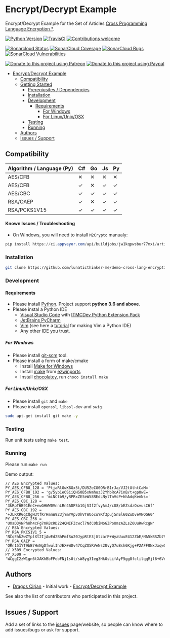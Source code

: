 # Encrypt/Decrypt Example

Encrypt/Decrypt Example for the Set of Articles [Cross Programming Language Encryption *](https://lunaticthinker.me/index.php/cross-programming-language-encryption-csharp-part-1/).

[![Python Version](https://img.shields.io/badge/Python-3.6%7C3.7%7C3.7%7Cdev-blue)](https://img.shields.io/badge/Python-3.6%7C3.7%7C3.7%7Cdev-blue)
[![TravisCI](https://travis-ci.org/lunaticthinker-me/demo-cross-lang-encryption-py.svg?branch=master)](https://travis-ci.org/lunaticthinker-me/demo-cross-lang-encryption-py)
[![Contributions welcome](https://img.shields.io/github/contributors/lunaticthinker-me/demo-cross-lang-encryption-py)](https://img.shields.io/github/contributors/lunaticthinker-me/demo-cross-lang-encryption-py)

[![Sonarcloud Status](https://sonarcloud.io/api/project_badges/measure?project=lunaticthinker-me_demo-cross-lang-encryption-py&metric=alert_status)](https://sonarcloud.io/dashboard?id=lunaticthinker-me_demo-cross-lang-encryption-py)
[![SonarCloud Coverage](https://sonarcloud.io/api/project_badges/measure?project=lunaticthinker-me_demo-cross-lang-encryption-py&metric=coverage)](https://sonarcloud.io/component_measures/metric/coverage/list?id=lunaticthinker-me_demo-cross-lang-encryption-py)
[![SonarCloud Bugs](https://sonarcloud.io/api/project_badges/measure?project=lunaticthinker-me_demo-cross-lang-encryption-py&metric=bugs)](https://sonarcloud.io/component_measures/metric/reliability_rating/list?id=lunaticthinker-me_demo-cross-lang-encryption-py)
[![SonarCloud Vulnerabilities](https://sonarcloud.io/api/project_badges/measure?project=lunaticthinker-me_demo-cross-lang-encryption-py&metric=vulnerabilities)](https://sonarcloud.io/component_measures/metric/security_rating/list?id=lunaticthinker-me_demo-cross-lang-encryption-py)


[![Donate to this project using Patreon](https://img.shields.io/badge/patreon-donate-yellow.svg)](https://patreon.com/dragoscirjan)
[![Donate to this project using Paypal](https://img.shields.io/badge/paypal-donate-yellow.svg)](https://www.paypal.com/cgi-bin/webscr?cmd=_s-xclick&hosted_button_id=QBP6DEBJDEMV2&source=url)

<!--[![Donate to this project using Flattr](https://img.shields.io/badge/flattr-donate-yellow.svg)](https://flattr.com/profile/balupton)
[![Donate to this project using Liberapay](https://img.shields.io/badge/liberapay-donate-yellow.svg)](https://liberapay.com/dragoscirjan)
[![Donate to this project using Thanks App](https://img.shields.io/badge/thanksapp-donate-yellow.svg)](https://givethanks.app/donate/npm/badges)
[![Donate to this project using Boost Lab](https://img.shields.io/badge/boostlab-donate-yellow.svg)](https://boost-lab.app/dragoscirjan/badges)
[![Donate to this project using Buy Me A Coffee](https://img.shields.io/badge/buy%20me%20a%20coffee-donate-yellow.svg)](https://buymeacoffee.com/balupton)
[![Donate to this project using Open Collective](https://img.shields.io/badge/open%20collective-donate-yellow.svg)](https://opencollective.com/dragoscirjan)
[![Donate to this project using Cryptocurrency](https://img.shields.io/badge/crypto-donate-yellow.svg)](https://dragoscirjan.me/crypto)
[![Donate to this project using Paypal](https://img.shields.io/badge/paypal-donate-yellow.svg)](https://dragoscirjan.me/paypal)
[![Buy an item on our wishlist for us](https://img.shields.io/badge/wishlist-donate-yellow.svg)](https://dragoscirjan.me/wishlist)
-->

- [Encrypt/Decrypt Example](#encryptdecrypt-example)
  - [Compatibility](#compatibility)
  - [Getting Started](#getting-started)
    - [Prereqiusites / Dependencies](#prereqiusites--dependencies)
    - [Installation](#installation)
    - [Development](#development)
      - [Requirements](#requirements)
        - [For Windows](#for-windows)
        - [For Linux/Unix/OSX](#for-linuxunixosx)
    - [Testing](#testing)
    - [Running](#running)
  - [Authors](#authors)
  - [Issues / Support](#issues--support)

<!-- /TOC -->

## Compatibility

| Algorithm / Language (Py) | C# | Go | Js | Py |
|---|---|---|---|---|
| AES/CFB | ✕ | ✕ | ✕ | ✕ |
| AES/CFB | ✓ | ✕ | ✓ | ✓ |
| AES/CBC | ✓ | ✓ | ✓ | ✓ |
| RSA/OAEP | ✓ | ✕ | ✓ | ✓ |
| RSA/PCKS1V15 | ✓ | ✓ | ✓ | ✓ |

#### Known Issues / Troubleshooting

- On Windows, you will need to install `M2Crypto` manualy: 
```powershell
pip install https://ci.appveyor.com/api/buildjobs/jw1kqpwsbur77mxi/artifacts/dist/M2Crypto-0.35.2-cp38-cp38-win_amd64.whl
```

### Installation

```bash
git clone https://github.com/lunaticthinker-me/demo-cross-lang-encryption-py
```

### Development

#### Requirements

- Please install [Python](https://python.org). Project support **python 3.6 and above**.
- Please instal a Python IDE
  - [Visual Studio Code](https://code.visualstudio.com/) with [ITMCDev Python Extension Pack](https://marketplace.visualstudio.com/items?itemName=itmcdev.python-extension-pack)
  - [JetBrains PyCharm](https://www.jetbrains.com/pycharm/)
  - [Vim](https://www.vim.org/) (see here a [tutorial](https://www.fullstackpython.com/vim.html) for making Vim a Python IDE)
  - Any other IDE you trust.

##### For Windows

- Please install [git-scm](https://git-scm.com/download/win) tool.
- Please install a form of make/cmake
  - Install [Make for Windows](http://gnuwin32.sourceforge.net/packages/make.htm)
  - Install [make](https://sourceforge.net/projects/ezwinports/files/) from [ezwinports](https://sourceforge.net/projects/ezwinports/files/)
  - Install [chocolatey](https://chocolatey.org/), run `choco install make`
  <!-- - Install [Visual Studio Community](https://visualstudio.microsoft.com/vs/community/)
    - You will find it under `C:\Program Files (x86)\Microsoft Visual Studio\2019\Community\VC\Tools\MSVC\14.25.28610\bin\Hostx64` -->

##### For Linux/Unix/OSX

- Please install `git` and `make`
- Please install `openssl`, `libssl-dev` and `swig`

```bash
sudo apt-get install git make -y
```

### Testing

Run unit tests using `make test`.

### Running

Please run `make run`

Demo output:

```
// AES Encrypted Values:
PY_AES_CFB8_128 = 'PtjaRlGwX8Gx5t/DU5ZeCG0ORrB1rJa/VJ2tUthtCaM='
PY_AES_CFB8_192 = 'g/5yb1eOSiiQHS0B5xNmhuzJ2YhbRcA7inB/t+gpOwE='
PY_AES_CFB8_256 = 'miNCtb9/yRPRxZESeW58REdLNylTnVcP+hhAdqKemNs='
PY_AES_CBC_128 = '3kRpT6B91EnC+ewGHWW0VnnLRn4ADPSb1GjSIf2fvyAmJ/cU8/bEZsdzOxvusC6f'
PY_AES_CBC_192 = '+JLRXRGqCQgH3tfKrHmnW923jYmYVpvOhVTWUocuYKf3puj5nSl60ZuDveVNQG60'
PY_AES_CBC_256 = 'UmaD3yNPhnh4cFg7mRBcRD224QMIFZcwcl7NdC0biMoGZPoUmzAZLsZ0UuRwRcgN'
// RSA Encrypted Values:
PY_RSA_PKCS1V1_5 = 'NCqEhkZwZYplXt2IjAwEd2BhPmfSu20JypRtE3jGtzarP+WyaUuuE412ZbE/NA5kBSZb79x66i6qoWmZFpLjIdK7efOAvXhrPEFYn5cC6bS1SWsX+JrltzYeQjMnHiCC7vjrDGDEQ5HYemMZVBvNihqG/HnkAsyWmKrANro7CxtvXaPLBIoIscX2+uolVz7v4Q0KWztnRmghmCiluUxgH0RNA3bLiCPJTzXt9rNMZZ+8tfgYro+a6ciq8Qex3r4NgJyQHDcNBZ28hQaBEyURCVDkxpTvDXrGQMBswf4KbGH02E4Uw55MZ6ioaSZf1YW8CFioRImM9UOltWb+dsXh+A=='
PY_RSA_OAEP = 'ORn151YT9bB7HnNgDfwulIhJEX+WDv47CqZQ5RVeNs2UvyQ7uBsh6Kjg+P2AFF0NxJxqwGDuExG/vkwnXUr8JgSQWibHuNTdm477q6lO+BD6uVQPwhEpfoSt+n7nmHZvGPMhMdtGlxb/aa5jErfwnwqSDQiFwqzoDAz7FX+QDBspjr5zI6KCcrkmApAXq93lDIvFozRve6iQpJyRTML/ph206hvzwUF/ZpshtpHnqFDfd/4hoO9AEx3NKOQmlKE8Cce3V/VgcgUILhzTtT8t180NPcbLfAnom8zOrrGH8iD4ODBi2qg5dZesQpIWw/1fMxrWRlWtniErNgHR0Nw6/A=='
// X509 Encrypted Values:
PY_X509 = 'WCggI2zW1gn6tXAKhBbFPebFNj1s0t/sW8yg3Ieg3HkOsLifAyF5gg8fclilqqMjl6+6VnJPhEDE+n5MFgvdeFCUqNBBNSiG7YiQwDgEzVx5C2hWQwictwImV83gKt/HokS3j0xM9TCPGzOiFUvZgoZJd3EOa73wWTOLtgvMfNWY0Z/D8LBhEI3gbVtznPDIRwUV4ad0on/ilsqnSuUUyH1G4mGDcf4BoklVyMCoGEmu5msUMedECjLpeKehZKhcPwDq8t88oq18f0hvQt2eF15vWoa78LZk7lHTz+k0h2zbAFupEHaHIfv/KpnokHSsFDLiNycV6GEzXYShg6nL8Q=='
```

## Authors

- [Dragos Cirjan](mailto:dragos.cirjan@gmail.com) - Initial work - [Encrypt/Decrypt Example](/lunaticthinker-me/demo-cross-lang-encryption-py)

See also the list of contributors who participated in this project.

## Issues / Support

Add a set of links to the [issues](/lunaticthinker-me/demo-cross-lang-encryption-py/issues) page/website, so people can know where to add issues/bugs or ask for support.

<!-- ## Changelog

Small changelog history. The rest should be added to [CHANGELOG.md](CHANGELOG.md).

See here a template for changelogs: https://keepachangelog.com/en/1.0.0/

Also see this tool for automatically generating them: https://www.npmjs.com/package/changelog -->
